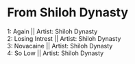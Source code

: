 # From Shiloh Dynasty

1: Again || Artist: Shiloh Dynasty
<br>
2: Losing Intrest || Artist: Shiloh Dynasty
<br>
3: Novacaine || Artist: Shiloh Dynasty
<br>
4: So Low || Artist: Shiloh Dynasty
<br>

<br>